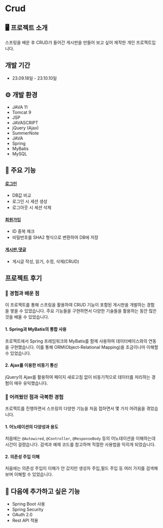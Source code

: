 # Crud

## 🖥️ 프로젝트 소개
스프링을 배운 후 CRUD가 들어간 게시판을 만들어 보고 싶어 제작한 개인 프로젝트입니다.

## 개발 기간
- 23.09.18일 - 23.10.10일

## ⚙️ 개발 환경
  - JAVA 11
  - Tomcat 9
  - JSP
  - JAVASCRIPT
  - jQuery (Ajax)
  - SummerNote
  - JAVA
  - Spring
  - MyBatis
  - MySQL

## 📌 주요 기능
#### [로그인](https://github.com/intw13/CRUD/wiki/%EB%A1%9C%EA%B7%B8%EC%9D%B8)
- DB값 비교
- 로그인 시 세션 생성
- 로그아웃 시 세션 삭제

#### [회원가입](https://github.com/intw13/CRUD/wiki/%ED%9A%8C%EC%9B%90%EA%B0%80%EC%9E%85)
- ID 중복 체크
- 비밀번호를 SHA2 형식으로 변환하여 DB에 저장

#### [게시판,댓글](https://github.com/intw13/CRUD/wiki/%EA%B2%8C%EC%8B%9C%ED%8C%90)
- 게시글 작성, 읽기, 수정, 삭제(CRUD)

## 프로젝트 후기

### 🌱 경험과 배운 점

이 프로젝트를 통해 스프링을 활용하여 CRUD 기능이 포함된 게시판을 개발하는 경험을 쌓을 수 있었습니다. 주요 기능들을 구현하면서 다양한 기술들을 활용하는 동안 많은 것을 배울 수 있었습니다.

#### 1. **Spring과 MyBatis의 통합 사용**
   프로젝트에서 Spring 프레임워크와 MyBatis를 함께 사용하여 데이터베이스와의 연동을 구현했습니다. 이를 통해 ORM(Object-Relational Mapping)을 조금이나마 이해할 수 있었습니다.

#### 2. **Ajax를 이용한 비동기 통신**
   jQuery의 Ajax를 활용하여 페이지 새로고침 없이 비동기적으로 데이터를 처리하는 경험이 매우 유익했습니다.

### 🤔 어려웠던 점과 극복한 경험

프로젝트를 진행하면서 스프링의 다양한 기능을 처음 접하면서 몇 가지 어려움을 겪었습니다.

#### 1. **어노테이션의 다양성과 용도**
   처음에는 `@Autowired`, `@Controller`, `@ResponseBody` 등의 어노테이션을 이해하는데 시간이 걸렸습니다. 검색과 예제 코드를 참고하며 적절한 사용법을 익히게 되었습니다.
   
#### 2. **의존성 주입 이해**
   처음에는 의존성 주입이 이해가 안 갔지만 생성자 주입,필드 주입 등 여러 가지를 검색해보며 이해할 수 있었습니다.

## 🚧 다음에 추가하고 싶은 기능
 - Spring Boot 사용
 - Spring Security
 - OAuth 2.0
 - Rest API 적용

